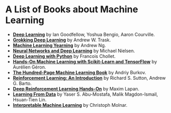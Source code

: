 A List of Books about Machine Learning
======================================

* [__Deep Learning__](https://www.deeplearningbook.org/) by Ian Goodfellow, Yoshua Bengio, Aaron Courville.
* [__Grokking Deep Learning__](https://www.manning.com/books/grokking-deep-learning?a_aid=grokkingdl&a_bid=32715258) by Andrew W. Trask.
* [__Machine Learning Yearning__](https://www.deeplearning.ai/machine-learning-yearning/) by Andrew Ng.
* [__Neural Networks and Deep Learning__](http://neuralnetworksanddeeplearning.com/index.html) by Michael Nielsen.
* [__Deep Learning with Python__](https://www.manning.com/books/deep-learning-with-python) by Francois Chollet.
* [__Hands-On Machine Learning with Scikit-Learn and TensorFlow__](https://github.com/ageron/handson-ml) by Aurélien Géron.
* [__The Hundred-Page Machine Learning Book__](http://themlbook.com/wiki/doku.php) by Andriy Burkov.
* [__Reinforcement Learning: An Introduction__](https://web.stanford.edu/class/psych209/Readings/SuttonBartoIPRLBook2ndEd.pdf) by Richard S. Sutton, Andrew G. Barto.
* [__Deep Reinforcement Learning Hands-On__](https://github.com/PacktPublishing/Deep-Reinforcement-Learning-Hands-On) by Maxim Lapan.
* [__Learning From Data__](http://work.caltech.edu/lectures.html) by Yaser S. Abu-Mostafa, Malik Magdon-Ismail, Hsuan-Tien Lin.
* [__Interpretable Machine Learning__](https://christophm.github.io/interpretable-ml-book/) by Christoph Molnar.

